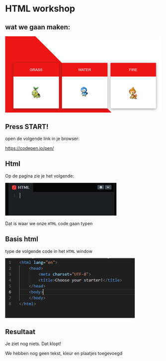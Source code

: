 # HTML workshop


## wat we gaan maken:

![einddoel.PNG](img/einddoel.PNG)

## Press START!

open de volgende link in je browser:

https://codepen.io/pen/

## Html

Op de pagina zie je het volgende:

![htmlwindow.PNG](img/htmlwindow.PNG)

Dat is waar we onze `HTML` code gaan typen

## Basis html

type de volgende code in het `HTML` window


![htmltag.PNG](img/htmltag.PNG)

## Resultaat

Je ziet nog niets.
Dat klopt!

We hebben nog geen tekst, kleur en plaatjes toegevoegd